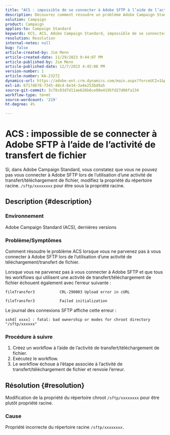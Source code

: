 ```yaml
---
title: "ACS : impossible de se connecter à Adobe SFTP à l’aide de l’activité de transfert de fichier"
description: Découvrez comment résoudre un problème Adobe Campaign Standard en raison duquel vous ne pouvez pas vous connecter à Adobe SFTP lors de l’utilisation d’une activité de transfert/téléchargement de fichier.
solution: Campaign
product: Campaign
applies-to: Campaign Standard
keywords: KCS, ACS, Adobe Campaign Standard, impossible de se connecter, Adobe SFTP, transfert de fichier, téléchargement, erreur, CRL-290003, cURL, dépannage
resolution: Resolution
internal-notes: null
bug: false
article-created-by: Jim Menn
article-created-date: 11/29/2023 9:44:07 PM
article-published-by: Jim Menn
article-published-date: 12/7/2023 4:45:08 PM
version-number: 1
article-number: KA-23272
dynamics-url: https://adobe-ent.crm.dynamics.com/main.aspx?forceUCI=1&pagetype=entityrecord&etn=knowledgearticle&id=e39cbc69-008f-ee11-8179-6045bd006268
exl-id: 6717d678-7345-48c4-8e34-3a4e253bd9a5
source-git-commit: 3c78c03d7d11ae626b6ce98e4195fd27d06fa134
workflow-type: tm+mt
source-wordcount: '219'
ht-degree: 4%

---
```


# ACS : impossible de se connecter à Adobe SFTP à l’aide de l’activité de transfert de fichier


Si, dans Adobe Campaign Standard, vous constatez que vous ne pouvez pas vous connecter à Adobe SFTP lors de l’utilisation d’une activité de transfert/téléchargement de fichier, modifiez la propriété du répertoire racine. `/sftp/xxxxxxxx` pour être sous la propriété racine.

## Description {#description}


### Environnement

Adobe Campaign Standard (ACS), dernières versions



### Problème/Symptômes

Comment résoudre le problème ACS lorsque vous ne parvenez pas à vous connecter à Adobe SFTP lors de l’utilisation d’une activité de téléchargement/transfert de fichier.

Lorsque vous ne parvenez pas à vous connecter à Adobe SFTP et que tous les workflows qui utilisent une activité de transfert/téléchargement de fichier échouent également avec l’erreur suivante :




```
fileTransfer3           CRL-290003 Upload error in cURL 

fileTransfer3           Failed initialization
```




Le journal des connexions SFTP affiche cette erreur :




```
sshd[ xxxx] : fatal: bad ownership or modes for chroot directory "/sftp/xxxxxx"
```






### <b>Procédure à suivre</b>

1. Créez un workflow à l’aide de l’activité de transfert/téléchargement de fichier.
2. Exécutez le workflow.
3. Le workflow échoue à l’étape associée à l’activité de transfert/téléchargement de fichier et renvoie l’erreur.



## Résolution {#resolution}


Modification de la propriété du répertoire chroot `/sftp/xxxxxxxx` pour être plutôt propriété racine.

### Cause

Propriété incorrecte du répertoire racine `/sftp/xxxxxxxx. `
